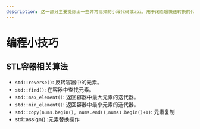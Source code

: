 ```yaml
---
description: 这一部分主要提炼出一些非常高频的小段代码或api，用于闭着眼快速转换的代码块
---
```


# 编程小技巧

## STL容器相关算法

* `std::reverse()`: 反转容器中的元素。
* `std::find()`: 在容器中查找元素。
* `std::max_element()`: 返回容器中最大元素的迭代器。
* `std::min_element()`: 返回容器中最小元素的迭代器。
* `std::copy(nums.begin(), nums.end(),nums1.begin()+1)`: 元素复制
* std::assign() :元素替换操作

